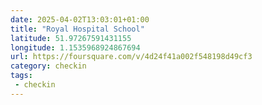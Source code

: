 ```yaml
---
date: 2025-04-02T13:03:01+01:00
title: "Royal Hospital School"
latitude: 51.97267591431155
longitude: 1.1535968924867694
url: https://foursquare.com/v/4d24f41a002f548198d49cf3
category: checkin
tags:
 - checkin
---
```

